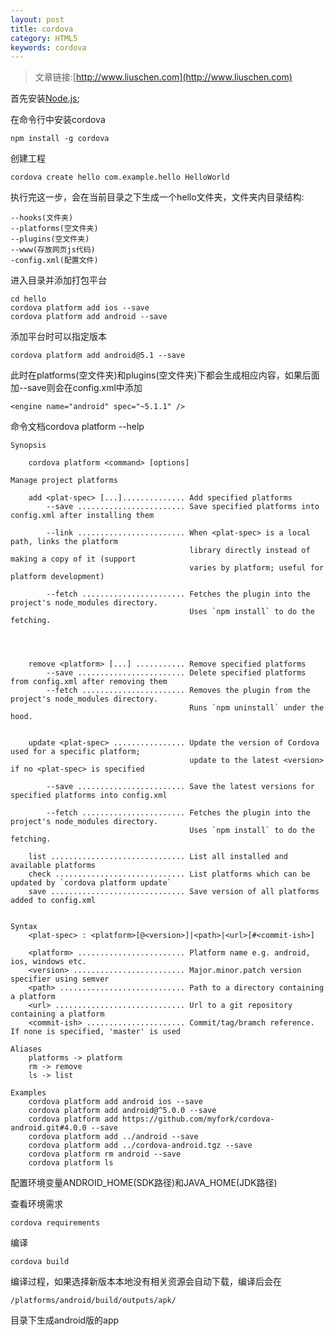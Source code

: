 ```yaml
---
layout: post
title: cordova
category: HTML5
keywords: cordova
---
```


>文章链接:[http://www.liuschen.com](http://www.liuschen.com)

首先安装[Node.js](https://nodejs.org/en/download/);

在命令行中安装cordova

	npm install -g cordova

创建工程

	cordova create hello com.example.hello HelloWorld

执行完这一步，会在当前目录之下生成一个hello文件夹，文件夹内目录结构:

	--hooks(文件夹)
	--platforms(空文件夹)
	--plugins(空文件夹)
	--www(存放网页js代码)
	-config.xml(配置文件)

进入目录并添加打包平台

	cd hello
	cordova platform add ios --save
	cordova platform add android --save

添加平台时可以指定版本

	cordova platform add android@5.1 --save

此时在platforms(空文件夹)和plugins(空文件夹)下都会生成相应内容，如果后面加--save则会在config.xml中添加

	<engine name="android" spec="~5.1.1" />

命令文档cordova platform --help
	
	
	Synopsis
	
	    cordova platform <command> [options]
	
	Manage project platforms
	
	    add <plat-spec> [...].............. Add specified platforms
	        --save ........................ Save specified platforms into config.xml after installing them
	
	        --link ........................ When <plat-spec> is a local path, links the platform
	                                        library directly instead of making a copy of it (support
	                                        varies by platform; useful for platform development)
	
	        --fetch ....................... Fetches the plugin into the project's node_modules directory.
	                                        Uses `npm install` to do the fetching.
	
	
	
	
	    remove <platform> [...] ........... Remove specified platforms
	        --save ........................ Delete specified platforms from config.xml after removing them
	        --fetch ....................... Removes the plugin from the project's node_modules directory.
	                                        Runs `npm uninstall` under the hood.
	
	
	    update <plat-spec> ................ Update the version of Cordova used for a specific platform;
	                                        update to the latest <version> if no <plat-spec> is specified
	
	        --save ........................ Save the latest versions for specified platforms into config.xml
	
	        --fetch ....................... Fetches the plugin into the project's node_modules directory.
	                                        Uses `npm install` to do the fetching.
	
	    list .............................. List all installed and available platforms
	    check ............................. List platforms which can be updated by `cordova platform update`
	    save .............................. Save version of all platforms added to config.xml
	
	
	Syntax
	    <plat-spec> : <platform>[@<version>]|<path>|<url>[#<commit-ish>]
	
	    <platform> ........................ Platform name e.g. android, ios, windows etc.
	    <version> ......................... Major.minor.patch version specifier using semver
	    <path> ............................ Path to a directory containing a platform
	    <url> ............................. Url to a git repository containing a platform
	    <commit-ish> ...................... Commit/tag/bramch reference. If none is specified, 'master' is used
	
	Aliases
	    platforms -> platform
	    rm -> remove
	    ls -> list
	
	Examples
	    cordova platform add android ios --save
	    cordova platform add android@^5.0.0 --save
	    cordova platform add https://github.com/myfork/cordova-android.git#4.0.0 --save
	    cordova platform add ../android --save
	    cordova platform add ../cordova-android.tgz --save
	    cordova platform rm android --save
	    cordova platform ls



配置环境变量ANDROID_HOME(SDK路径)和JAVA_HOME(JDK路径)

查看环境需求

	cordova requirements

编译

	cordova build

编译过程，如果选择新版本本地没有相关资源会自动下载，编译后会在

	/platforms/android/build/outputs/apk/

目录下生成android版的app

